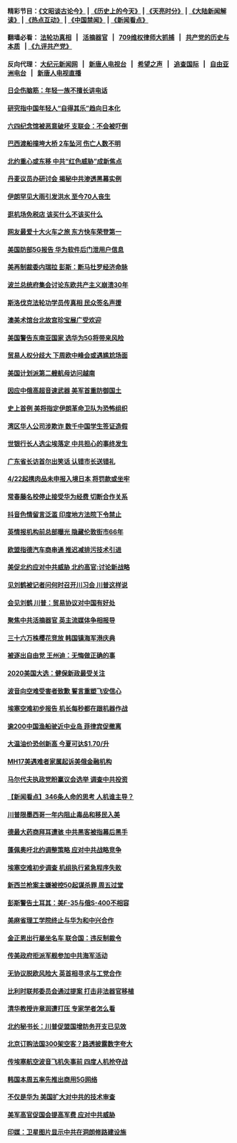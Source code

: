 #### 精彩节目：[《文昭谈古论今》](http://134.209.198.168/wenzhao) | [《历史上的今天》](http://134.209.198.168/today-in-history) | [《天亮时分》](http://134.209.198.168/tianliang) | [《大陆新闻解读》](http://134.209.198.168/ntdtv-comedy) | [《热点互动》](http://134.209.198.168/ntdtv-rdhd)  | [《中国禁闻》](http://134.209.198.168/ntdtv-news) | [《新闻看点》](http://134.209.198.168/news-insight) 

  #### 翻墙必看： [法轮功真相](http://134.209.198.168:10000/videos/truth.html) &nbsp;&nbsp;|&nbsp;&nbsp; [活摘器官](http://134.209.198.168:10000/videos/res/Organs/) &nbsp;&nbsp;|&nbsp;&nbsp; [709维权律师大抓捕](http://134.209.198.168:10000/videos/709/) &nbsp;&nbsp;|&nbsp;&nbsp; [共产党的历史与本质](http://134.209.198.168:10000/videos/ccp.html) &nbsp;&nbsp;| [《九评共产党》](http://134.209.198.168:10000/videos/jiuping/) 

#### 反向代理： [大纪元新闻网](http://134.209.198.168:10080/) &nbsp;&nbsp;|&nbsp;&nbsp; [新唐人电视台](http://134.209.198.168:8000/) &nbsp;&nbsp;|&nbsp;&nbsp; [希望之声](http://134.209.198.168:8200/) &nbsp;&nbsp;|&nbsp;&nbsp; [追查国际](http://134.209.198.168:10010/) &nbsp;&nbsp;|&nbsp;&nbsp; [自由亚洲电台](http://134.209.198.168:9800/) &nbsp;&nbsp;|&nbsp;&nbsp; [新唐人电视直播](http://134.209.198.168/) 

#### [日企伤脑筋：年轻一族不擅长讲电话](../pages/nsc418/n11169588.md?t=04072137) 

#### [研究指中国年轻人“自得其乐”趋向日本化](../pages/nsc418/n11169554.md?t=04072137) 

#### [六四纪念馆被恶意破坏 支联会：不会被吓倒](../pages/nsc418/n11169400.md?t=04072137) 

#### [巴西渡船撞垮大桥 2车坠河 伤亡人数不明](../pages/nsc418/n11169360.md?t=04072137) 

#### [北约重心或东移 中共“红色威胁”成新焦点](../pages/nsc418/n11169198.md?t=04072137) 

#### [丹麦议员办研讨会 揭秘中共渗透黑幕实例](../pages/nsc418/n11166357.md?t=04072137) 

#### [伊朗罕见大雨引发洪水 至今70人丧生](../pages/nsc418/n11169035.md?t=04072137) 

#### [逛机场免税店 该买什么不该买什么](../pages/nsc418/n11168288.md?t=04072137) 

#### [网友最爱十大火车之旅 东方快车荣登第一](../pages/nsc418/n11168339.md?t=04072137) 

#### [美国防部5G报告 华为软件后门泄用户信息](../pages/nsc418/n11168153.md?t=04072137) 

#### [美再制裁委内瑞拉 彭斯：断马杜罗经济命脉](../pages/nsc418/n11167969.md?t=04072137) 

#### [波兰总统府集会讨论东欧共产主义崩溃30年](../pages/nsc418/n11168071.md?t=04072137) 

#### [斯洛伐克法轮功学员传真相 民众签名声援](../pages/nsc418/n11167567.md?t=04072137) 

#### [澳美术馆台北故宫珍宝展广受欢迎](../pages/nsc418/n11167525.md?t=04072137) 

#### [美国警告东南亚国家 选华为5G将带来风险](../pages/nsc418/n11167380.md?t=04072137) 

#### [贸易人权分歧大 下周欧中峰会或遇尴尬场面](../pages/nsc418/n11166126.md?t=04072137) 

#### [美国计划派第二艘航母访问越南](../pages/nsc418/n11167316.md?t=04072137) 

#### [因应中俄高超音速武器 美军首重防御国土](../pages/nsc418/n11167230.md?t=04072137) 

#### [史上首例 美将指定伊朗革命卫队为恐怖组织](../pages/nsc418/n11166521.md?t=04072137) 

#### [湾区华人公司涉欺诈 数千中国学生签证造假](../pages/nsc418/n11166354.md?t=04072137) 

#### [世银行长人选尘埃落定 中共担心的事终发生](../pages/nsc418/n11166186.md?t=04072137) 

#### [广东省长访首尔出笑话 认错市长送错礼](../pages/nsc418/n11166089.md?t=04072137) 

#### [4/22起携肉品未申报入境日本 将罚款或坐牢](../pages/nsc418/n11166034.md?t=04072137) 

#### [常春藤名校停止接受华为经费 切断合作关系](../pages/nsc418/n11165958.md?t=04072137) 

#### [抖音色情留言泛滥 印度地方法院下令禁止](../pages/nsc418/n11165719.md?t=04072137) 

#### [英情报机构前总部曝光 隐藏伦敦街市66年](../pages/nsc418/n11165548.md?t=04072137) 

#### [欧盟指德汽车商串通 推迟减排污技术引进](../pages/nsc418/n11165535.md?t=04072137) 

#### [美促北约应对中共威胁 北约高官:讨论新战略](../pages/nsc418/n11165093.md?t=04072137) 

#### [见刘鹤被记者问何时召开川习会 川普这样说](../pages/nsc418/n11165405.md?t=04072137) 

#### [会见刘鹤 川普：贸易协议对中国有好处](../pages/nsc418/n11165221.md?t=04072137) 

#### [聚焦中共活摘器官 英主流媒体争相报导](../pages/nsc418/n11162842.md?t=04072137) 

#### [三十六万株樱花竞放 韩国镇海军港庆典](../pages/nsc418/n11165241.md?t=04072137) 

#### [被逐出自由党 王州迪：无悔做正确的事](../pages/nsc418/n11164637.md?t=04072137) 

#### [2020美国大选：健保新政最受关注](../pages/nsc418/n11164429.md?t=04072137) 

#### [波音向空难受害者致歉 誓言重塑飞安信心](../pages/nsc418/n11163996.md?t=04072137) 

#### [埃塞空难初步报告 机长每秒都在跟机器作战](../pages/nsc418/n11163888.md?t=04072137) 

#### [逾200中国渔船驶近中业岛 菲律宾促撤离](../pages/nsc418/n11163887.md?t=04072137) 

#### [大温油价恐创新高 今夏可达$1.70/升](../pages/nsc418/n11163929.md?t=04072137) 

#### [MH17美遇难者家属起诉美俄金融机构](../pages/nsc418/n11163426.md?t=04072137) 

#### [马尔代夫执政党盼赢议会选举 调查中共投资](../pages/nsc418/n11163495.md?t=04072137) 

#### [【新闻看点】346条人命的思考 人机谁主导？](../pages/nsc418/n11163359.md?t=04072137) 

#### [川普限墨西哥一年内阻止毒品和移民入美](../pages/nsc418/n11163270.md?t=04072137) 

#### [德最大药商拜耳遭骇 中共黑客被指幕后黑手](../pages/nsc418/n11163152.md?t=04072137) 

#### [蓬佩奥吁北约调整策略 应对中共战略竞争](../pages/nsc418/n11163003.md?t=04072137) 

#### [埃塞空难初步调查 机组执行紧急程序失败](../pages/nsc418/n11162951.md?t=04072137) 

#### [新西兰枪案主嫌被控50起谋杀罪 周五过堂](../pages/nsc418/n11162848.md?t=04072137) 

#### [彭斯警告土耳其：美F-35与俄S-400不相容](../pages/nsc418/n11162501.md?t=04072137) 

#### [美麻省理工学院终止与华为和中兴合作](../pages/nsc418/n11162286.md?t=04072137) 

#### [金正恩出行屡坐名车 联合国：违反制裁令](../pages/nsc418/n11162295.md?t=04072137) 

#### [传美政府拒派军舰参加中共海军活动](../pages/nsc418/n11161261.md?t=04072137) 

#### [无协议脱欧风险大 英首相寻求与工党合作](../pages/nsc418/n11161344.md?t=04072137) 

#### [比利时联邦委员会通过提案 打击非法器官移植](../pages/nsc418/n11161016.md?t=04072137) 

#### [清华教授许章润遭打压 专家学者怎么看](../pages/nsc418/n11160739.md?t=04072137) 

#### [北约秘书长：川普促盟国增防务开支已见效](../pages/nsc418/n11161038.md?t=04072137) 

#### [北京订购法国300架空客？路透披露数字夸大](../pages/nsc418/n11160798.md?t=04072137) 

#### [传埃塞航空波音飞机失事前 四度人机抢夺战](../pages/nsc418/n11160532.md?t=04072137) 

#### [韩国本周五率先推出商用5G网络](../pages/nsc418/n11160365.md?t=04072137) 

#### [不仅是华为 美国扩大对中共的技术审查](../pages/nsc418/n11159775.md?t=04072137) 

#### [美军高官促国会提高军费 应对中共威胁](../pages/nsc418/n11159692.md?t=04072137) 

#### [印媒：卫星图片显示中共在洞朗修路建设施](../pages/nsc418/n11159415.md?t=04072137) 

